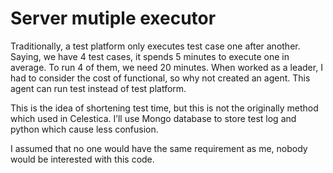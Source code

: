 # Server mutiple executor

Traditionally, a test platform only executes test case one after another.
Saying, we have 4 test cases, it spends 5 minutes to execute one in average. To run 4 of them, we need 20 minutes.
When worked as a leader, I had to consider the cost of functional, so why not created an agent. This agent can run test instead of test platform.

This is the idea of shortening test time, but this is not the originally method which used in Celestica.
I’ll use Mongo database to store test log and python which cause less confusion.

I assumed that no one would have the same requirement as me, nobody would be interested with this code.
